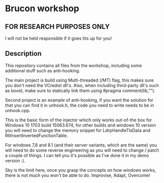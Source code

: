 # Brucon workshop

## FOR RESEARCH PURPOSES ONLY
I will not be held responsible if it goes tits up for you!


## Description
This repository contains all files from the workshop, including some additional stuff such as anti-hooking.

The main project is build using Multi-threaded (/MT) flag, this makes sure you don't need the VCredist dll's. Also, when including third-party dll's such as boost, make sure to statically link them using #pragma comment(lib,"").

Second project is an example of anti-hooking, if you want the solution for that you can find it in unhook.h, the code you need to write needs to be in unhook.cpp.

This is the basic form of the injector which only works out-of-the box for Windows 10 1703 build 15063.674, for other builds and windows 10 version you will need to change the memory snippet for LdrpHandleTlsData and RtlInsertInvertedFunctionTable.

For windows 7,8 and 8.1 (and their server variants, which are the same) you will need to do some reverse engineering as you will need to change / patch a couple of things. I can tell you it's possible as I've done it in my demo version :).

Sky is the limit here, once you grasp the concepts on how windows works, there is not much you won't be able to do.
Improvise, Adapt, Overcome!

